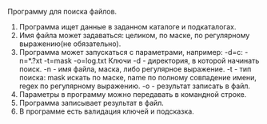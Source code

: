 Программу для поиска файлов.
1. Программа ищет данные в заданном каталоге и подкаталогах.
2. Имя файла может задаваться: целиком, по маске, по регулярному выражению(не обязательно).
3. Программа может запускаться с параметрами, например:  -d=c:  -n=*.?xt -t=mask -o=log.txt
Ключи 
-d - директория, в которой начинать поиск.
-n - имя файла, маска, либо регулярное выражение.
-t - тип поиска: mask искать по маске, name по полному совпадение имени, regex по регулярному выражению.
-o - результат записать в файл.
4. Параметры в программу можно передавать в командной строке.
5. Программа записывает результат в файл.
7. В программе есть валидация ключей и подсказка.
